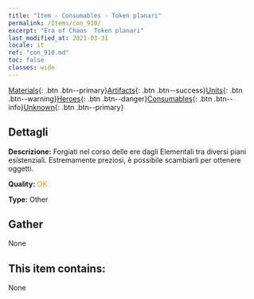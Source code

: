 ```yaml
---
title: "Item - Consumables - Token planari"
permalink: /Items/con_910/
excerpt: "Era of Chaos  Token planari"
last_modified_at: 2021-03-31
locale: it
ref: "con_910.md"
toc: false
classes: wide
---
```

 [Materials](/it/Items/){: .btn .btn--primary}[Artifacts](/it/Items/Artifacts/){: .btn .btn--success}[Units](/it/Items/Units/){: .btn .btn--warning}[Heroes](/it/Items/Heroes/){: .btn .btn--danger}[Consumables](/it/Items/Consumables/){: .btn .btn--info}[Unknown](/it/Items/Unknown/){: .btn .btn--primary}

## Dettagli
 **Descrizione:** Forgiati nel corso delle ere dagli Elementali tra diversi piani esistenziali. Estremamente preziosi, è possibile scambiarli per ottenere oggetti.

 **Quality:** <span style="color: #FF8C00">OK</span>

 **Type:** Other

## Gather

  None

## This item contains:

  None

